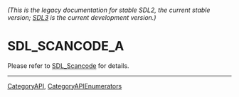 ###### (This is the legacy documentation for stable SDL2, the current stable version; [SDL3](https://wiki.libsdl.org/SDL3/) is the current development version.)
# SDL_SCANCODE_A

Please refer to [SDL_Scancode](SDL_Scancode) for details.

----
[CategoryAPI](CategoryAPI), [CategoryAPIEnumerators](CategoryAPIEnumerators)

